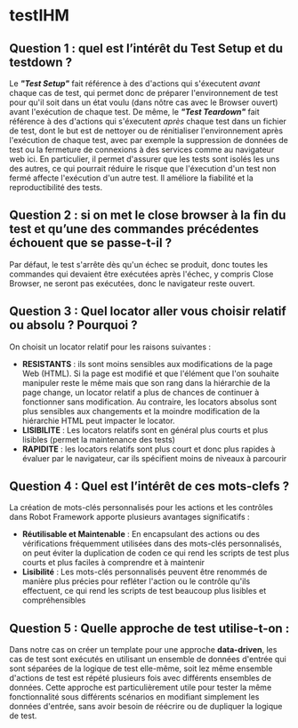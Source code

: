 # testIHM
## Question 1 : quel est l’intérêt du Test Setup et du testdown ?
Le ***"Test Setup"***  fait référence à des d'actions qui s'éxecutent *avant* chaque cas de test, qui permet donc de préparer l'environnement de test pour qu'il soit dans un état voulu (dans nôtre cas avec le Browser ouvert) avant l'exécution de chaque test.
De même, le ***"Test Teardown"*** fait référence à des d'actions qui s'éxecutent *après* chaque test dans un fichier de test, dont le but est de nettoyer ou de rénitialiser l'environnement après l'exécution de chaque test, avec par exemple la suppression de données de test ou la fermeture de connexions à des services comme au navigateur web ici.
En particulier, il permet d'assurer que les tests sont isolés les uns des autres, ce qui pourrait réduire le risque que l'éxecution d'un test non fermé affecte l'exécution d'un autre test. Il améliore la fiabilité et la reproductibilité des tests. 

## Question 2 : si on met le close browser à la fin du test et qu’une des commandes précédentes échouent que se passe-t-il ?
Par défaut, le test s'arrête dès qu'un échec se produit, donc toutes les commandes qui devaient être exécutées après l'échec, y compris Close Browser, ne seront pas exécutées, donc le navigateur reste ouvert.

## Question 3 :  Quel locator aller vous choisir relatif ou absolu ? Pourquoi ?
On choisit un locator relatif pour les raisons suivantes : 
- **RESISTANTS** : ils sont moins sensibles aux modifications de la page Web (HTML). Si la page est modifié et que l'élément que l'on souhaite manipuler reste le même mais que son rang dans la hiérarchie de la page change, un locator relatif a plus de chances de continuer à fonctionner sans modification. Au contraire, les locators absolus sont plus sensibles aux changements et la moindre modification de la hiérarchie HTML peut impacter le locator.
- **LISIBILITE** : Les locators relatifs sont en général plus courts et plus lisibles (permet la maintenance des tests)
- **RAPIDITE** : les locators relatifs sont plus court et donc plus rapides à évaluer par le navigateur, car ils spécifient moins de niveaux à parcourir

## Question 4 : Quel est l’intérêt de ces mots-clefs ?
La création de mots-clés personnalisés pour les actions et les contrôles dans Robot Framework apporte plusieurs avantages significatifs : 
- **Réutilisable et Maintenable** : En encapsulant des actions ou des vérifications fréquemment utilisées dans des mots-clés personnalisés, on peut éviter la duplication de coden ce qui rend les scripts de test plus courts et plus faciles à comprendre et à maintenir
- **Lisibilité** : Les mots-clés personnalisés peuvent être renommés de manière plus précies pour refléter l'action ou le contrôle qu'ils effectuent, ce qui rend les scripts de test beaucoup plus lisibles et compréhensibles

## Question 5 : Quelle approche de test utilise-t-on :
Dans notre cas on créer un template pour une approche **data-driven**, les cas de test sont exécutés en utilisant un ensemble de données d'entrée qui sont séparées de la logique de test elle-même, soit lez même ensemble d'actions de test est répété plusieurs fois avec différents ensembles de données. Cette approche est particulièrement utile pour tester la même fonctionnalité sous différents scénarios en modifiant simplement les données d'entrée, sans avoir besoin de réécrire ou de dupliquer la logique de test.

 



